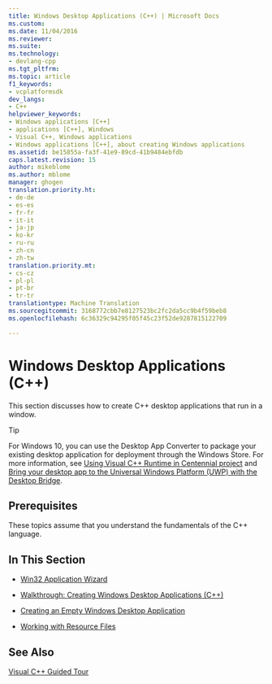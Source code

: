 ```yaml
---
title: Windows Desktop Applications (C++) | Microsoft Docs
ms.custom: 
ms.date: 11/04/2016
ms.reviewer: 
ms.suite: 
ms.technology:
- devlang-cpp
ms.tgt_pltfrm: 
ms.topic: article
f1_keywords:
- vcplatformsdk
dev_langs:
- C++
helpviewer_keywords:
- Windows applications [C++]
- applications [C++], Windows
- Visual C++, Windows applications
- Windows applications [C++], about creating Windows applications
ms.assetid: be15855a-fa3f-41e9-89cd-41b9484ebfdb
caps.latest.revision: 15
author: mikeblome
ms.author: mblome
manager: ghogen
translation.priority.ht:
- de-de
- es-es
- fr-fr
- it-it
- ja-jp
- ko-kr
- ru-ru
- zh-cn
- zh-tw
translation.priority.mt:
- cs-cz
- pl-pl
- pt-br
- tr-tr
translationtype: Machine Translation
ms.sourcegitcommit: 3168772cbb7e8127523bc2fc2da5cc9b4f59beb8
ms.openlocfilehash: 6c36329c94295f05f45c23f52de9287815122709

---
```

# Windows Desktop Applications (C++)
This section discusses how to create C++ desktop applications that run in a window.  
> [!TIP]  
> For Windows 10, you can use the Desktop App Converter to package your existing desktop application for deployment through the Windows Store. For more information, see [Using Visual C++ Runtime in Centennial project](https://blogs.msdn.microsoft.com/vcblog/2016/07/07/using-visual-c-runtime-in-centennial-project) and [Bring your desktop app to the Universal Windows Platform (UWP) with the Desktop Bridge](https://msdn.microsoft.com/en-us/windows/uwp/porting/desktop-to-uwp-root).
  
## Prerequisites  
 These topics assume that you understand the fundamentals of the C++ language.  
  
## In This Section  
  
-   [Win32 Application Wizard](../windows/win32-application-wizard.md)  
  
-   [Walkthrough: Creating Windows Desktop Applications (C++)](../windows/walkthrough-creating-windows-desktop-applications-cpp.md)  
  
-   [Creating an Empty Windows Desktop Application](../windows/creating-an-empty-windows-desktop-application.md)  
  
-   [Working with Resource Files](../mfc/working-with-resource-files.md)  
  
## See Also  
 [Visual C++ Guided Tour](http://msdn.microsoft.com/en-us/499cb66f-7df1-45d6-8b6b-33d94fd1f17c)


<!--HONumber=Jan17_HO2-->


